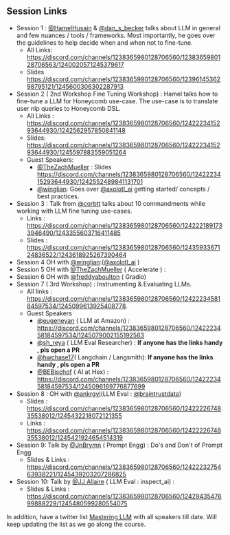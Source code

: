 
## Session Links 
- Session 1 : [@HamelHusain](https://x.com/HamelHusain) & [@dan_s_becker](https://x.com/dan_s_becker) talks about LLM in general and few nuances / tools / frameworks. Most importantly, he goes over the guidelines to help decide when and when not to fine-tune.
   - All Links: https://discord.com/channels/1238365980128706560/1238365980128706563/1240020571245379617 
   - Slides https://discord.com/channels/1238365980128706560/1239614536298795121/1245600306302287913
- Session 2 ( 2nd Workshop Fine Tuning Workshop) : Hamel talks how to fine-tune a LLM for Honeycomb use-case. The use-case is to translate user nlp queries to Honeycomb DSL.
  - All Links : https://discord.com/channels/1238365980128706560/1242223415293644930/1242562957850841148
  - Slides: https://discord.com/channels/1238365980128706560/1242223415293644930/1245597883559051264
  - Guest Speakers: 
    - [@TheZachMueller](https://x.com/TheZachMueller) : Slides https://discord.com/channels/1238365980128706560/1242223415293644930/1242552489841131701
    - [@winglian](https://x.com/winglian): Goes over [@axolotl_ai](https://x.com/axolotl_ai) getting started/ concepts / best practices.
- Session 3 : Talk from [@corbtt](https://x.com/corbtt) talks about 10 commandments while working with LLM fine tuning use-cases. 
   - Links : https://discord.com/channels/1238365980128706560/1242221891733946490/1243355603716411485
   - Slides : https://discord.com/channels/1238365980128706560/1243593367124836522/1243618925267390464
- Session 4 OH with  [@winglian](https://x.com/winglian):([@axolotl_ai](https://x.com/axolotl_ai) ) 
-  Session 5 OH with [@TheZachMueller](https://x.com/TheZachMueller) ( Accelerate ) : 
- Session 6 OH with [@freddyaboulton](https://github.com/freddyaboulton) ( Gradio)
- Session 7 ( 3rd Workshop) : Instrumenting & Evaluating LLMs. 
   - All links : https://discord.com/channels/1238365980128706560/1242223458184597534/1245099613925408778.
   - Guest Speakers
	   - [@eugeneyan](https://x.com/eugeneyan) ( LLM at Amazon) : https://discord.com/channels/1238365980128706560/1242223458184597534/1245079002155192563
	   - [@sh_reya](https://x.com/sh_reya) ( LLM Eval Researcher) : **If anyone has the links handy , pls open a PR** 
	   - [@hwchase17](https://x.com/hwchase17)( Langchain / Langsmith): **If anyone has the links handy , pls open a PR** 
	   - [@BEBischof](https://x.com/BEBischof) ( AI at Hex) : https://discord.com/channels/1238365980128706560/1242223458184597534/1245096169776877699 
- Session 8 : OH with [@ankrgyl](https://x.com/ankrgyl)(LLM Eval : [@braintrustdata](https://x.com/braintrustdata))
  - Slides : https://discord.com/channels/1238365980128706560/1242222674835538012/1245432218072121355
  - Links : https://discord.com/channels/1238365980128706560/1242222674835538012/1245421924654514319
- Session 9: Talk by [@JnBrymn](https://x.com/JnBrymn) ( Prompt Engg) : Do's and Don't of Prompt Engg
  - Slides & Links : https://discord.com/channels/1238365980128706560/1242223275463938221/1245439203207286825
- Session 10: Talk by [@JJ Allaire](https://x.com/fly_upside_down) ( LLM Eval : inspect_ai) :
  - Slides & Links : https://discord.com/channels/1238365980128706560/1242943547699888229/1245480599280554075

In addition, have a twitter list [Mastering LLM](https://x.com/i/lists/1796060854359580751) with all speakers till date. Will keep updating the list as we go along the course.
